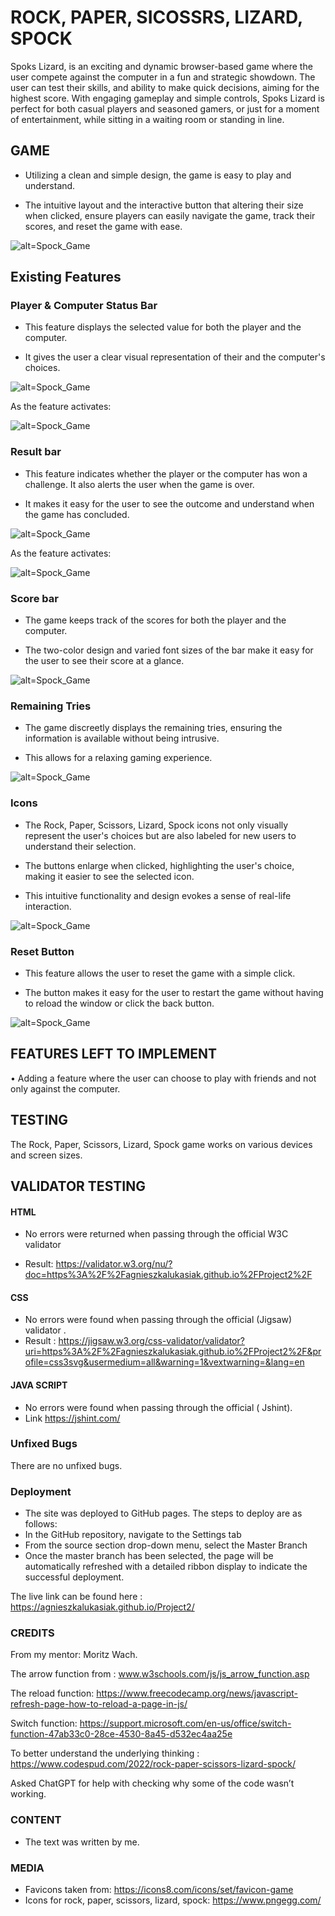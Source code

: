 # ROCK, PAPER, SICOSSRS, LIZARD, SPOCK #

Spoks Lizard, is an exciting and dynamic browser-based game where the user compete against the computer in a fun and strategic showdown. The user can test their skills, and ability to make quick decisions, aiming for the highest score. With engaging gameplay and simple controls, Spoks Lizard is perfect for both casual players and seasoned gamers, or just for a moment of entertainment, while sitting in a waiting room or standing in line.

## GAME ##

- Utilizing a clean and simple design, the game is easy to play and understand.

- The intuitive layout and the  interactive button that altering their size when clicked, ensure players can easily navigate the game, track their scores, and reset the game with ease.

![alt=Spock_Game](assets/images/spock_game.png)

## Existing Features ##

### Player & Computer Status Bar ###
-	This feature displays the selected value for both the player and the computer.

- It gives the user a clear visual representation of their and the computer's choices.

![alt=Spock_Game](assets/images/player_computer.png)

As the feature activates:

![alt=Spock_Game](assets/images/computer_player_inaction.png)

### Result bar ###

-	This feature indicates whether the player or the computer has won a challenge. It also alerts the user when the game is over. 
	
-	It makes it easy for the user to see the outcome and understand when the game has concluded.

![alt=Spock_Game](assets/images/result.png)

As the feature activates:

![alt=Spock_Game](assets/images/result_inaction.png)

### Score bar ###
-	The game keeps track of the scores for both the player and the computer. 

-	The two-color design and varied font sizes of the bar make it easy for the user to see their score at a glance.

![alt=Spock_Game](assets/images/score.png)

### Remaining Tries ###
-	The game discreetly displays the remaining tries, ensuring the information is available without being intrusive. 

-	This allows for a relaxing gaming experience.

![alt=Spock_Game](assets/images/tries_remaining.png)

### Icons ###
-	The Rock, Paper, Scissors, Lizard, Spock icons not only visually represent the user's choices but are also labeled for new users to understand their selection. 

-	The buttons enlarge when clicked, highlighting the user's choice, making it easier to see the selected icon. 

-	This intuitive functionality and design evokes a sense of real-life interaction.

![alt=Spock_Game](assets/images/game_icons.png)

### Reset Button ###
-	This feature allows the user to reset the game with a simple click. 

-	The button makes it easy for the user to restart the game without having to reload the window or click the back button.

![alt=Spock_Game](assets/images/reset_button.png)

## FEATURES LEFT TO IMPLEMENT

•	Adding a feature where the user can choose to play with friends and not only against the computer. 

## TESTING ##
The Rock, Paper, Scissors, Lizard, Spock game works on various devices and screen sizes.

## VALIDATOR TESTING ##

####	HTML ####

- 	No errors were returned when passing through the official W3C validator

- 	Result:  https://validator.w3.org/nu/?doc=https%3A%2F%2Fagnieszkalukasiak.github.io%2FProject2%2F

#### CSS ####

- No errors were found when passing through the official (Jigsaw) validator .
- Result : https://jigsaw.w3.org/css-validator/validator?uri=https%3A%2F%2Fagnieszkalukasiak.github.io%2FProject2%2F&profile=css3svg&usermedium=all&warning=1&vextwarning=&lang=en

#### JAVA SCRIPT ####

- No errors were found when passing through the official ( Jshint).
- Link  https://jshint.com/ 

### Unfixed Bugs ###

There are no unfixed bugs.

### Deployment ###

-	The site was deployed to GitHub pages. The steps to deploy are as follows:
-	In the GitHub repository, navigate to the Settings tab
-	From the source section drop-down menu, select the Master Branch
-	Once the master branch has been selected, the page will be automatically refreshed with a detailed ribbon display to indicate the successful deployment.

The live link can be found here : https://agnieszkalukasiak.github.io/Project2/

### CREDITS ###

From my mentor: Moritz Wach.

The arrow function from : www.w3schools.com/js/js_arrow_function.asp

The reload function: https://www.freecodecamp.org/news/javascript-refresh-page-how-to-reload-a-page-in-js/

Switch function: https://support.microsoft.com/en-us/office/switch-function-47ab33c0-28ce-4530-8a45-d532ec4aa25e

To better understand the underlying thinking : https://www.codespud.com/2022/rock-paper-scissors-lizard-spock/

Asked ChatGPT for help with checking why some of the code wasn’t working.

### CONTENT ###

- The text was written by me. 

### MEDIA ###

-	Favicons taken from: https://icons8.com/icons/set/favicon-game
-	Icons for rock, paper, scissors, lizard, spock: https://www.pngegg.com/
